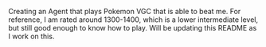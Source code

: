 Creating an Agent that plays Pokemon VGC that is able to beat me. For reference, I am rated around 1300-1400, which is a lower intermediate level, but still good enough to know how to play. Will be updating this README as I work on this. 